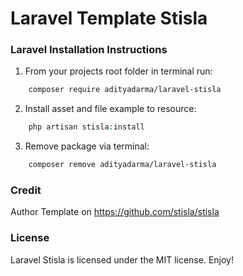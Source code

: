 # Laravel Template Stisla

### Laravel Installation Instructions
1. From your projects root folder in terminal run:

```bash
    composer require adityadarma/laravel-stisla
```

2. Install asset and file example to resource:

```php
    php artisan stisla:install
```
3. Remove package via terminal:

```bash
    composer remove adityadarma/laravel-stisla
```

### Credit
Author Template on https://github.com/stisla/stisla

### License
Laravel Stisla is licensed under the MIT license. Enjoy!
